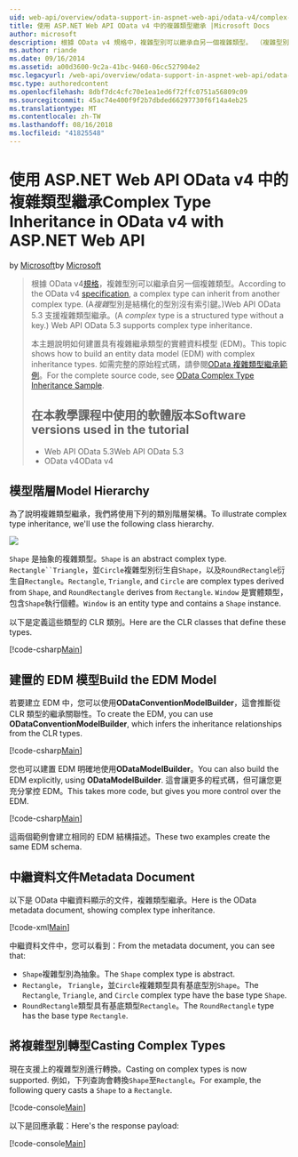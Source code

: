```yaml
---
uid: web-api/overview/odata-support-in-aspnet-web-api/odata-v4/complex-type-inheritance-in-odata-v4
title: 使用 ASP.NET Web API OData v4 中的複雜類型繼承 |Microsoft Docs
author: microsoft
description: 根據 OData v4 規格中，複雜型別可以繼承自另一個複雜類型。 （複雜型別是結構化的型別沒有索引鍵）。Web API...
ms.author: riande
ms.date: 09/16/2014
ms.assetid: a00d3600-9c2a-41bc-9460-06cc527904e2
msc.legacyurl: /web-api/overview/odata-support-in-aspnet-web-api/odata-v4/complex-type-inheritance-in-odata-v4
msc.type: authoredcontent
ms.openlocfilehash: 8dbf7dc4cfc70e1ea1ed6f72ffc0751a56809c09
ms.sourcegitcommit: 45ac74e400f9f2b7dbded66297730f6f14a4eb25
ms.translationtype: MT
ms.contentlocale: zh-TW
ms.lasthandoff: 08/16/2018
ms.locfileid: "41825548"
---
```

<a name="complex-type-inheritance-in-odata-v4-with-aspnet-web-api"></a><span data-ttu-id="baa73-104">使用 ASP.NET Web API OData v4 中的複雜類型繼承</span><span class="sxs-lookup"><span data-stu-id="baa73-104">Complex Type Inheritance in OData v4 with ASP.NET Web API</span></span>
====================
<span data-ttu-id="baa73-105">by [Microsoft](https://github.com/microsoft)</span><span class="sxs-lookup"><span data-stu-id="baa73-105">by [Microsoft](https://github.com/microsoft)</span></span>

> <span data-ttu-id="baa73-106">根據 OData v4[規格](http://www.odata.org/documentation/odata-version-4-0/)，複雜型別可以繼承自另一個複雜類型。</span><span class="sxs-lookup"><span data-stu-id="baa73-106">According to the OData v4 [specification](http://www.odata.org/documentation/odata-version-4-0/), a complex type can inherit from another complex type.</span></span> <span data-ttu-id="baa73-107">(A*複雜*型別是結構化的型別沒有索引鍵。)Web API OData 5.3 支援複雜類型繼承。</span><span class="sxs-lookup"><span data-stu-id="baa73-107">(A *complex* type is a structured type without a key.) Web API OData 5.3 supports complex type inheritance.</span></span>
> 
> <span data-ttu-id="baa73-108">本主題說明如何建置具有複雜繼承類型的實體資料模型 (EDM)。</span><span class="sxs-lookup"><span data-stu-id="baa73-108">This topic shows how to build an entity data model (EDM) with complex inheritance types.</span></span> <span data-ttu-id="baa73-109">如需完整的原始程式碼，請參閱[OData 複雜類型繼承範例](http://aspnet.codeplex.com/sourcecontrol/latest#Samples/WebApi/OData/v4/ODataComplexTypeInheritanceSample/ReadMe.txt)。</span><span class="sxs-lookup"><span data-stu-id="baa73-109">For the complete source code, see [OData Complex Type Inheritance Sample](http://aspnet.codeplex.com/sourcecontrol/latest#Samples/WebApi/OData/v4/ODataComplexTypeInheritanceSample/ReadMe.txt).</span></span>
> 
> ## <a name="software-versions-used-in-the-tutorial"></a><span data-ttu-id="baa73-110">在本教學課程中使用的軟體版本</span><span class="sxs-lookup"><span data-stu-id="baa73-110">Software versions used in the tutorial</span></span>
> 
> 
> - <span data-ttu-id="baa73-111">Web API OData 5.3</span><span class="sxs-lookup"><span data-stu-id="baa73-111">Web API OData 5.3</span></span>
> - <span data-ttu-id="baa73-112">OData v4</span><span class="sxs-lookup"><span data-stu-id="baa73-112">OData v4</span></span>


## <a name="model-hierarchy"></a><span data-ttu-id="baa73-113">模型階層</span><span class="sxs-lookup"><span data-stu-id="baa73-113">Model Hierarchy</span></span>

<span data-ttu-id="baa73-114">為了說明複雜類型繼承，我們將使用下列的類別階層架構。</span><span class="sxs-lookup"><span data-stu-id="baa73-114">To illustrate complex type inheritance, we'll use the following class hierarchy.</span></span>

![](complex-type-inheritance-in-odata-v4/_static/image1.png)

<span data-ttu-id="baa73-115">`Shape` 是抽象的複雜類型。</span><span class="sxs-lookup"><span data-stu-id="baa73-115">`Shape` is an abstract complex type.</span></span> <span data-ttu-id="baa73-116">`Rectangle``Triangle`，並`Circle`複雜型別衍生自`Shape`，以及`RoundRectangle`衍生自`Rectangle`。</span><span class="sxs-lookup"><span data-stu-id="baa73-116">`Rectangle`, `Triangle`, and `Circle` are complex types derived from `Shape`, and `RoundRectangle` derives from `Rectangle`.</span></span> <span data-ttu-id="baa73-117">`Window` 是實體類型，包含`Shape`執行個體。</span><span class="sxs-lookup"><span data-stu-id="baa73-117">`Window` is an entity type and contains a `Shape` instance.</span></span>

<span data-ttu-id="baa73-118">以下是定義這些類型的 CLR 類別。</span><span class="sxs-lookup"><span data-stu-id="baa73-118">Here are the CLR classes that define these types.</span></span>

[!code-csharp[Main](complex-type-inheritance-in-odata-v4/samples/sample1.cs)]

## <a name="build-the-edm-model"></a><span data-ttu-id="baa73-119">建置的 EDM 模型</span><span class="sxs-lookup"><span data-stu-id="baa73-119">Build the EDM Model</span></span>

<span data-ttu-id="baa73-120">若要建立 EDM 中，您可以使用**ODataConventionModelBuilder**，這會推斷從 CLR 類型的繼承關聯性。</span><span class="sxs-lookup"><span data-stu-id="baa73-120">To create the EDM, you can use **ODataConventionModelBuilder**, which infers the inheritance relationships from the CLR types.</span></span>

[!code-csharp[Main](complex-type-inheritance-in-odata-v4/samples/sample2.cs)]

<span data-ttu-id="baa73-121">您也可以建置 EDM 明確地使用**ODataModelBuilder**。</span><span class="sxs-lookup"><span data-stu-id="baa73-121">You can also build the EDM explicitly, using **ODataModelBuilder**.</span></span> <span data-ttu-id="baa73-122">這會讓更多的程式碼，但可讓您更充分掌控 EDM。</span><span class="sxs-lookup"><span data-stu-id="baa73-122">This takes more code, but gives you more control over the EDM.</span></span>

[!code-csharp[Main](complex-type-inheritance-in-odata-v4/samples/sample3.cs)]

<span data-ttu-id="baa73-123">這兩個範例會建立相同的 EDM 結構描述。</span><span class="sxs-lookup"><span data-stu-id="baa73-123">These two examples create the same EDM schema.</span></span>

## <a name="metadata-document"></a><span data-ttu-id="baa73-124">中繼資料文件</span><span class="sxs-lookup"><span data-stu-id="baa73-124">Metadata Document</span></span>

<span data-ttu-id="baa73-125">以下是 OData 中繼資料顯示的文件，複雜類型繼承。</span><span class="sxs-lookup"><span data-stu-id="baa73-125">Here is the OData metadata document, showing complex type inheritance.</span></span>

[!code-xml[Main](complex-type-inheritance-in-odata-v4/samples/sample4.xml?highlight=13,17,25,30)]

<span data-ttu-id="baa73-126">中繼資料文件中，您可以看到：</span><span class="sxs-lookup"><span data-stu-id="baa73-126">From the metadata document, you can see that:</span></span>

- <span data-ttu-id="baa73-127">`Shape`複雜型別為抽象。</span><span class="sxs-lookup"><span data-stu-id="baa73-127">The `Shape` complex type is abstract.</span></span>
- <span data-ttu-id="baa73-128">`Rectangle`， `Triangle`，並`Circle`複雜類型具有基底型別`Shape`。</span><span class="sxs-lookup"><span data-stu-id="baa73-128">The `Rectangle`, `Triangle`, and `Circle` complex type have the base type `Shape`.</span></span>
- <span data-ttu-id="baa73-129">`RoundRectangle`類型具有基底類型`Rectangle`。</span><span class="sxs-lookup"><span data-stu-id="baa73-129">The `RoundRectangle` type has the base type `Rectangle`.</span></span>

## <a name="casting-complex-types"></a><span data-ttu-id="baa73-130">將複雜型別轉型</span><span class="sxs-lookup"><span data-stu-id="baa73-130">Casting Complex Types</span></span>

<span data-ttu-id="baa73-131">現在支援上的複雜型別進行轉換。</span><span class="sxs-lookup"><span data-stu-id="baa73-131">Casting on complex types is now supported.</span></span> <span data-ttu-id="baa73-132">例如，下列查詢會轉換`Shape`至`Rectangle`。</span><span class="sxs-lookup"><span data-stu-id="baa73-132">For example, the following query casts a `Shape` to a `Rectangle`.</span></span>

[!code-console[Main](complex-type-inheritance-in-odata-v4/samples/sample5.cmd)]

<span data-ttu-id="baa73-133">以下是回應承載：</span><span class="sxs-lookup"><span data-stu-id="baa73-133">Here's the response payload:</span></span>

[!code-console[Main](complex-type-inheritance-in-odata-v4/samples/sample6.cmd)]

